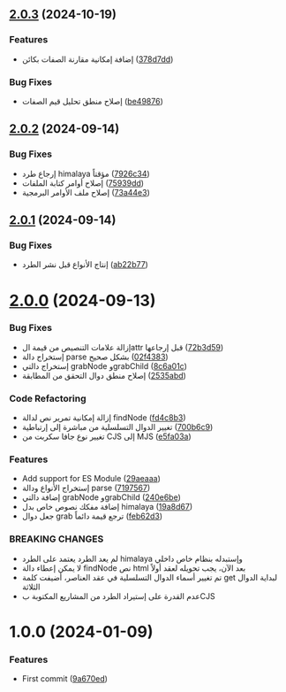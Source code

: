 ## [2.0.3](https://github.com/DisQada/Scraper/compare/v2.0.2...v2.0.3) (2024-10-19)

### Features

* إضافة إمكانية مقارنة الصفات بكائن ([378d7dd](https://github.com/DisQada/Scraper/commit/378d7dd90a89df2046bea2fff1f21047b5f66820))

### Bug Fixes

* إصلاح منطق تحليل قيم الصفات ([be49876](https://github.com/DisQada/Scraper/commit/be498766af968ee71fefb2c6b1ab2c9c65b6ef69))

## [2.0.2](https://github.com/DisQada/Scraper/compare/v2.0.1...v2.0.2) (2024-09-14)


### Bug Fixes

* إرجاع طرد himalaya مؤقتاً ([7926c34](https://github.com/DisQada/Scraper/commit/7926c349e6dbc38ee253e5fdfcc1ac9d26e30267))
* إصلاح أوامر كتابة الملفات ([75939dd](https://github.com/DisQada/Scraper/commit/75939dd2182c2dab80a3d6e076d88c9e8009a341))
* إصلاح ملف الأوامر البرمجية ([73a44e3](https://github.com/DisQada/Scraper/commit/73a44e39f96d0e850ddccaddeb84f65649869122))

## [2.0.1](https://github.com/DisQada/Scraper/compare/v2.0.0...v2.0.1) (2024-09-14)


### Bug Fixes

* إنتاج الأنواع قبل نشر الطرد ([ab22b77](https://github.com/DisQada/Scraper/commit/ab22b773a781334bf746836b6ecc6f6739b74ef7))

# [2.0.0](https://github.com/DisQada/Scraper/compare/v1.0.0...v2.0.0) (2024-09-13)


### Bug Fixes

* إزالة علامات التنصيص من قيمة الattr قبل إرجاعها ([72b3d59](https://github.com/DisQada/Scraper/commit/72b3d59c3d6994a837989fb47642539b024949d2))
* إستخراج دالة parse بشكل صحيح ([02f4383](https://github.com/DisQada/Scraper/commit/02f43833e5268db09ad1f2900babb902a1c99652))
* إستخراج دالتي grabNode وgrabChild ([8c6a01c](https://github.com/DisQada/Scraper/commit/8c6a01ce108438cc0d92e3881faf99cccfe93287))
* إصلاح منطق دوال التحقق من المطابقة ([2535abd](https://github.com/DisQada/Scraper/commit/2535abdb254169b4c5636576d21bb141408dce83))


### Code Refactoring

* إزالة إمكانية تمرير نص لدالة findNode ([fd4c8b3](https://github.com/DisQada/Scraper/commit/fd4c8b3b65d84f7ec4ca79761e0162658cc38858))
* تغيير الدوال التسلسلية من مباشرة إلى إرتباطية ([700b6c9](https://github.com/DisQada/Scraper/commit/700b6c981fd8ee83e99377c4a5f2be5db6356f1c))
* تغيير نوع جافا سكربت من CJS إلى MJS ([e5fa03a](https://github.com/DisQada/Scraper/commit/e5fa03a9dc2c022fa425bb5d334ebf9d8ff50a52))


### Features

* Add support for ES Module ([29aeaaa](https://github.com/DisQada/Scraper/commit/29aeaaab8a1f8279604ace7fa511caefa5ada1ef))
* إستخراج الأنواع ودالة parse ([7197567](https://github.com/DisQada/Scraper/commit/71975677544802746b55f0a9180462c11dc678ae))
* إضافة دالتي grabNode وgrabChild ([240e6be](https://github.com/DisQada/Scraper/commit/240e6be82e62fc26358feaf5812565c875caabe5))
* إضافة مفكك نصوص خاص بدل himalaya ([19a8d67](https://github.com/DisQada/Scraper/commit/19a8d6793baf726b0cf0b599c880574cd015fe3b))
* جعل دوال grab ترجع قيمة دائماً ([feb62d3](https://github.com/DisQada/Scraper/commit/feb62d38caf81a6f71bd6c517536af97d23a88bd))


### BREAKING CHANGES

* لم يعد الطرد يعتمد على الطرد himalaya وإستبدله بنظام خاص داخلي
* لا يمكن إعطاء دالة findNode نص html بعد الآن، يجب تحويله لعقد أولاً
* تم تغيير أسماء الدوال التسلسلية في عقد العناصر، أضيفت كلمة get لبداية الدوال الثلاثة
* عدم القدرة على إستيراد الطرد من المشاريع المكتوبة بCJS

# 1.0.0 (2024-01-09)

### Features

- First commit ([9a670ed](https://github.com/DisQada/Scraper/commit/9a670edf30c0029eaee5f790965d3548c3ba15b9))
